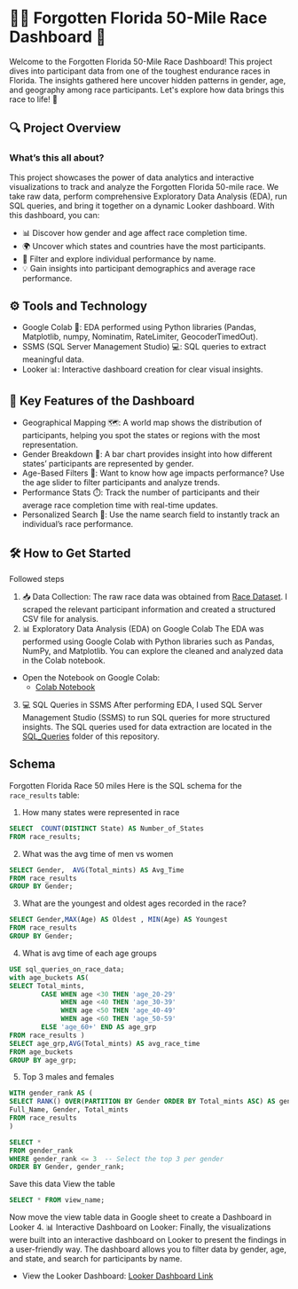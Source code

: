 # 🏃‍♂️ Forgotten Florida 50-Mile Race Dashboard 🚀
Welcome to the Forgotten Florida 50-Mile Race Dashboard! This project dives into participant data from one of the toughest endurance races in Florida. The insights gathered here uncover hidden patterns in gender, age, and geography among race participants. Let's explore how data brings this race to life! 🌟


## 🔍 Project Overview
### What’s this all about?

This project showcases the power of data analytics and interactive visualizations to track and analyze the Forgotten Florida 50-mile race. We take raw data, perform comprehensive Exploratory Data Analysis (EDA), run SQL queries, and bring it together on a dynamic Looker dashboard.
With this dashboard, you can:
- 📊 Discover how gender and age affect race completion time.
- 🌍 Uncover which states and countries have the most participants.
- 🎯 Filter and explore individual performance by name.
- 💡 Gain insights into participant demographics and average race performance.

## ⚙️ Tools and Technology
- Google Colab 🐍: EDA performed using Python libraries (Pandas, Matplotlib, numpy, Nominatim, RateLimiter, GeocoderTimedOut).
- SSMS (SQL Server Management Studio) 💻: SQL queries to extract meaningful data.
- Looker 📊: Interactive dashboard creation for clear visual insights.
  
## 🚧 Key Features of the Dashboard
- Geographical Mapping 🗺️: A world map shows the distribution of participants, helping you spot the states or regions with the most representation.
- Gender Breakdown 🚻: A bar chart provides insight into how different states’ participants are represented by gender.
- Age-Based Filters 🎂: Want to know how age impacts performance? Use the age slider to filter participants and analyze trends.
- Performance Stats ⏱️: Track the number of participants and their average race completion time with real-time updates.
- Personalized Search 🔎: Use the name search field to instantly track an individual’s race performance.

## 🛠️ How to Get Started
Followed steps 
1. 📥 Data Collection: The raw race data was obtained from [Race Dataset](https://ultrasignup.com/results_event.aspx?did=102259#). I scraped the relevant participant information and created a structured CSV file for analysis.
2. 📊 Exploratory Data Analysis (EDA) on Google Colab
The EDA was performed using Google Colab with Python libraries such as Pandas, NumPy, and Matplotlib. You can explore the cleaned and analyzed data in the Colab notebook.
- Open the Notebook on Google Colab:
  - [Colab Notebook](https://github.com/Srabani13/Forgotten_Florida_Race_50_miles/blob/main/FF_Race_50mile.ipynb)
3. 💻 SQL Queries in SSMS
After performing EDA, I used SQL Server Management Studio (SSMS) to run SQL queries for more structured insights. The SQL queries used for data extraction are located in the [SQL_Queries](https://github.com/Srabani13/Forgotten_Florida_Race_50_miles/blob/main/SQLQuery1_ff_race.sql) folder of this repository.

## Schema
Forgotten Florida Race 50 miles 
Here is the SQL schema for the `race_results` table:
1. How many states were represented in race
```SQL
SELECT  COUNT(DISTINCT State) AS Number_of_States
FROM race_results;

```
2. What was the avg time of men vs women
```SQL
SELECT Gender,	AVG(Total_mints) AS Avg_Time 
FROM race_results 
GROUP BY Gender;
```
3. What are the youngest and oldest ages recorded in the race?
```SQL 
SELECT Gender,MAX(Age) AS Oldest , MIN(Age) AS Youngest
FROM race_results 
GROUP BY Gender;
```
4. What is avg time of each age groups
```SQL
USE sql_queries_on_race_data;
with age_buckets AS(
SELECT Total_mints,
		CASE WHEN age <30 THEN 'age_20-29'
			 WHEN age <40 THEN 'age_30-39'
			 WHEN age <50 THEN 'age_40-49'
			 WHEN age <60 THEN 'age_50-59'
	    ELSE 'age_60+' END AS age_grp
FROM race_results )
SELECT age_grp,AVG(Total_mints) AS avg_race_time
FROM age_buckets
GROUP BY age_grp;
```
5. Top 3  males and females 
```SQL 
WITH gender_rank AS (
SELECT RANK() OVER(PARTITION BY Gender ORDER BY Total_mints ASC) AS gender_rank,
Full_Name, Gender, Total_mints
FROM race_results
)

SELECT *
FROM gender_rank
WHERE gender_rank <= 3  -- Select the top 3 per gender
ORDER BY Gender, gender_rank;
```
Save this data View the table 
```SQL 
SELECT * FROM view_name;
```
Now move the view table data in Google sheet to create a Dashboard in Looker 
 4. 📊 Interactive Dashboard on Looker: Finally, the visualizations were built into an interactive dashboard on Looker to present the findings in a user-friendly way. The dashboard allows you to filter data by gender, age, and state, and search for participants by name.
- View the Looker Dashboard: [Looker Dashboard Link]()
